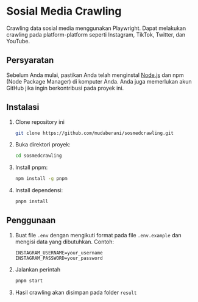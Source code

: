 # Sosial Media Crawling

Crawling data sosial media menggunakan Playwright. Dapat melakukan crawling pada platform-platform seperti Instagram, TikTok, Twitter, dan YouTube.

## Persyaratan

Sebelum Anda mulai, pastikan Anda telah menginstal [Node.js](https://nodejs.org/en/download/) dan npm (Node Package Manager) di komputer Anda. Anda juga memerlukan akun GitHub jika ingin berkontribusi pada proyek ini.

## Instalasi

1. Clone repository ini

    ```bash
    git clone https://github.com/mudaberani/sosmedcrawling.git
    ```

2. Buka direktori proyek:

    ```bash
    cd sosmedcrawling
    ```

3. Install pnpm:

    ```bash
    npm install -g pnpm
    ```

4. Install dependensi:

    ```bash
    pnpm install
    ```

## Penggunaan

1. Buat file `.env` dengan mengikuti format pada file `.env.example` dan mengisi data yang dibutuhkan. Contoh:

    ```env
    INSTAGRAM_USERNAME=your_username
    INSTAGRAM_PASSWORD=your_password
    ```

2. Jalankan perintah

    ```bash
    pnpm start
    ```

3. Hasil crawling akan disimpan pada folder `result`
